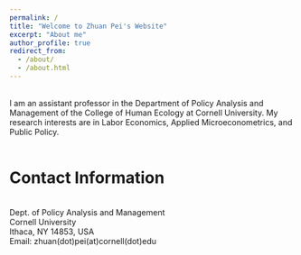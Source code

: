 ```yaml
---
permalink: /
title: "Welcome to Zhuan Pei's Website"
excerpt: "About me"
author_profile: true
redirect_from: 
  - /about/
  - /about.html
---
```

<br>
I am an assistant professor in the Department of Policy Analysis and Management of the College of Human Ecology at Cornell University. My research interests are in Labor Economics, Applied Microeconometrics, and Public Policy.
<br>
<br>

Contact Information 
======

<br>
Dept. of Policy Analysis and Management<br>
Cornell University<br>
Ithaca, NY 14853, USA<br>
Email:  zhuan(dot)pei(at)cornell(dot)edu
